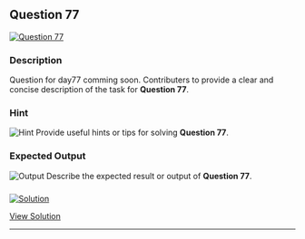 


## Question 77
<a href="https://github.com/alishgosai/Python-Exercise-and-Solutions/blob/master/questions/Question77.md" target="_blank">
  <img src="https://img.shields.io/badge/Question-77-purple?style=for-the-badge&logoSize=60" alt="Question 77">
</a>

### **Description**
Question for day77 comming soon.
Contributers to provide a clear and concise description of the task for **Question 77**.

### **Hint**
![Hint](https://img.shields.io/badge/Hint:-blue)
Provide useful hints or tips for solving **Question 77**.

### **Expected Output**
![Output](https://img.shields.io/badge/Output:-blue)
Describe the expected result or output of **Question 77**.

### <a href="https://github.com/alishgosai/Python-Exercise-and-Solutions/blob/master/solutions/Solution77.js" target="_blank">
  <img src="https://img.shields.io/badge/Solution-1f8e00?style=for-the-badge&logo=solution&logoColor=white" alt="Solution">
</a>

<a href="https://github.com/alishgosai/Python-Exercise-and-Solutions/blob/master/solutions/Solution77.js" target="_blank">View Solution</a>

---

